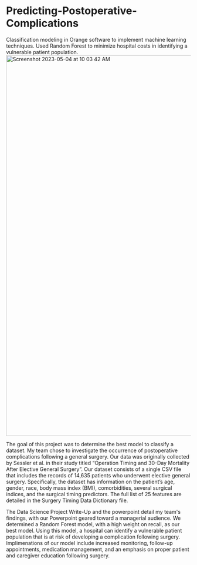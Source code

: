 # Predicting-Postoperative-Complications
Classification modeling in Orange software to implement machine learning techniques. Used Random Forest to minimize hospital costs in identifying a vulnerable patient population.
<img width="1036" alt="Screenshot 2023-05-04 at 10 03 42 AM" src="https://user-images.githubusercontent.com/116750192/236248579-8efccfd1-cdb1-4665-828b-fb0bd215959f.png">

The goal of this project was to determine the best model to classify a dataset. My team chose to investigate the occurrence of postoperative complications following a general surgery. Our data was originally collected by Sessler et al. in their study titled “Operation Timing and 30-Day Mortality After Elective General Surgery”. Our dataset consists of a single CSV file that includes the records of 14,635 patients who underwent elective general surgery. Specifically, the dataset has information on the patient’s age, gender, race, body mass index (BMI), comorbidities, several surgical indices, and the surgical timing predictors. The full list of 25 features are detailed in the Surgery Timing Data Dictionary file. 

The Data Science Project Write-Up and the powerpoint detail my team's findings, with our Powerpoint geared toward a managerial audience. We determined a Random Forest model, with a high weight on recall, as our best model. Using this model, a hospital can identify a vulnerable patient population that is at risk of developing a complication following surgery. Implimenations of our model include increased monitoring, follow-up appointments, medication management, and an emphasis on proper patient and caregiver education following surgery. 
